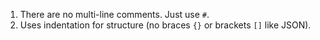 1. There are no multi-line comments. Just use `#`.
2. Uses indentation for structure (no braces `{}` or brackets `[]` like JSON).